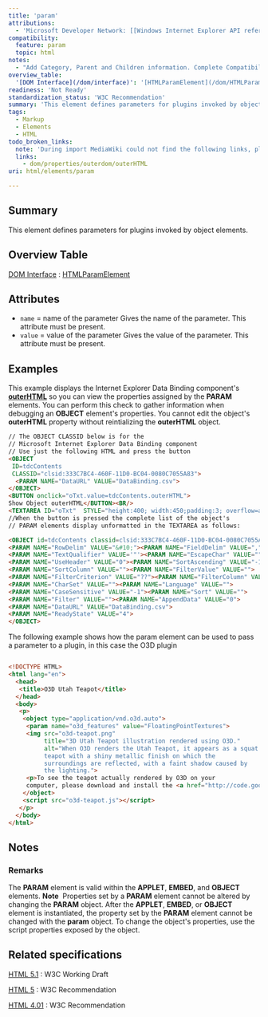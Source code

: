 ```yaml
---
title: 'param'
attributions:
  - 'Microsoft Developer Network: [[Windows Internet Explorer API reference](http://msdn.microsoft.com/en-us/library/ie/hh828809%28v=vs.85%29.aspx) Article]'
compatibility:
  feature: param
  topic: html
notes:
  - "Add Category, Parent and Children information. Complete Compatibility table. Complete HTML information subsection.\nAdd history information."
overview_table:
  '[DOM Interface](/dom/interface)': '[HTMLParamElement](/dom/HTMLParamElement)'
readiness: 'Not Ready'
standardization_status: 'W3C Recommendation'
summary: 'This element defines parameters for plugins invoked by object elements.'
tags:
  - Markup
  - Elements
  - HTML
todo_broken_links:
  note: 'During import MediaWiki could not find the following links, please fix and adjust this list.'
  links:
    - dom/properties/outerdom/outerHTML
uri: html/elements/param

---
```

## Summary

This element defines parameters for plugins invoked by object elements.

## Overview Table

[DOM Interface](/dom/interface)
:   [HTMLParamElement](/dom/HTMLParamElement)

## Attributes

-   `name` = name of the parameter
    Gives the name of the parameter.
    This attribute must be present.
-   `value` = value of the parameter
    Gives the value of the parameter.
    This attribute must be present.

## Examples

This example displays the Internet Explorer Data Binding component's [**outerHTML**](/w/index.php?title=dom/properties/outerdom/outerHTML&action=edit&redlink=1) so you can view the properties assigned by the **PARAM** elements. You can perform this check to gather information when debugging an **OBJECT** element's properties. You cannot edit the object's **outerHTML** property without reintializing the **outerHTML** object.

``` html
// The OBJECT CLASSID below is for the
// Microsoft Internet Explorer Data Binding component
// Use just the following HTML and press the button
<OBJECT
 ID=tdcContents
 CLASSID="clsid:333C7BC4-460F-11D0-BC04-0080C7055A83">
  <PARAM NAME="DataURL" VALUE="DataBinding.csv">
</OBJECT>
<BUTTON onclick="oTxt.value=tdcContents.outerHTML">
Show Object outerHTML</BUTTON><BR/>
<TEXTAREA ID="oTxt"  STYLE="height:400; width:450;padding:3; overflow=auto;"> </TEXTAREA>
//When the button is pressed the complete list of the object's
// PARAM elements display unformatted in the TEXTAREA as follows:

<OBJECT id=tdcContents classid=clsid:333C7BC4-460F-11D0-BC04-0080C7055A83>
<PARAM NAME="RowDelim" VALUE="&#10;"><PARAM NAME="FieldDelim" VALUE=",">
<PARAM NAME="TextQualifier" VALUE='"'><PARAM NAME="EscapeChar" VALUE="">
<PARAM NAME="UseHeader" VALUE="0"><PARAM NAME="SortAscending" VALUE="-1">
<PARAM NAME="SortColumn" VALUE=""><PARAM NAME="FilterValue" VALUE="">
<PARAM NAME="FilterCriterion" VALUE="??"><PARAM NAME="FilterColumn" VALUE="">
<PARAM NAME="CharSet" VALUE=""><PARAM NAME="Language" VALUE="">
<PARAM NAME="CaseSensitive" VALUE="-1"><PARAM NAME="Sort" VALUE="">
<PARAM NAME="Filter" VALUE=""><PARAM NAME="AppendData" VALUE="0">
<PARAM NAME="DataURL" VALUE="DataBinding.csv">
<PARAM NAME="ReadyState" VALUE="4">
</OBJECT>
```

The following example shows how the param element can be used to pass a parameter to a plugin, in this case the O3D plugin

``` html

<!DOCTYPE HTML>
<html lang="en">
  <head>
   <title>O3D Utah Teapot</title>
  </head>
  <body>
   <p>
    <object type="application/vnd.o3d.auto">
     <param name="o3d_features" value="FloatingPointTextures">
     <img src="o3d-teapot.png"
          title="3D Utah Teapot illustration rendered using O3D."
          alt="When O3D renders the Utah Teapot, it appears as a squat
          teapot with a shiny metallic finish on which the
          surroundings are reflected, with a faint shadow caused by
          the lighting.">
     <p>To see the teapot actually rendered by O3D on your
     computer, please download and install the <a href="http://code.google.com/apis/o3d/docs/gettingstarted.html#install">O3D plugin</a>.</p>
    </object>
    <script src="o3d-teapot.js"></script>
   </p>
  </body>
</html>
```

## Notes

### Remarks

The **PARAM** element is valid within the **APPLET**, **EMBED**, and **OBJECT** elements. **Note**  Properties set by a **PARAM** element cannot be altered by changing the **PARAM** object. After the **APPLET**, **EMBED**, or **OBJECT** element is instantiated, the property set by the **PARAM** element cannot be changed with the **param** object. To change the object's properties, use the script properties exposed by the object.

## Related specifications

[HTML 5.1](http://www.w3.org/TR/html51/embedded-content.html#the-param-element)
:   W3C Working Draft

[HTML 5](http://www.w3.org/TR/html5/embedded-content-0.html#the-param-element)
:   W3C Recommendation

[HTML 4.01](http://www.w3.org/TR/html401/struct/objects.html#edef-PARAM)
:   W3C Recommendation
